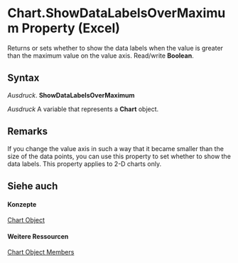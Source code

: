 
# Chart.ShowDataLabelsOverMaximum Property (Excel)

Returns or sets whether to show the data labels when the value is greater than the maximum value on the value axis. Read/write  **Boolean**.


## Syntax

 _Ausdruck_. **ShowDataLabelsOverMaximum**

 _Ausdruck_ A variable that represents a **Chart** object.


## Remarks

If you change the value axis in such a way that it became smaller than the size of the data points, you can use this property to set whether to show the data labels. This property applies to 2-D charts only.


## Siehe auch


#### Konzepte


[Chart Object](179c32ce-49bd-6f36-ea12-89fb5443f3ea.md)
#### Weitere Ressourcen


[Chart Object Members](http://msdn.microsoft.com/library/a3f8ac44-02d6-6f3f-b5e0-23f4bd5d6baf%28Office.15%29.aspx)